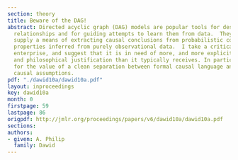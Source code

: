 ```yaml
---
section: theory
title: Beware of the DAG!
abstract: Directed acyclic graph (DAG) models are popular tools for describing causal
  relationships and for guiding attempts to learn them from data.  They appear to
  supply a means of extracting causal conclusions from probabilistic conditional independence
  properties inferred from purely observational data.  I take a critical look at  this
  enterprise, and suggest that it is in need of more, and more explicit, methodological
  and philosophical justification than it typically receives. In particular, I argue
  for the value of a clean separation between formal causal language and intuitive
  causal assumptions.
pdf: "./dawid10a/dawid10a.pdf"
layout: inproceedings
key: dawid10a
month: 0
firstpage: 59
lastpage: 86
origpdf: http://jmlr.org/proceedings/papers/v6/dawid10a/dawid10a.pdf
sections: 
authors:
- given: A. Philip
  family: Dawid
---
```


